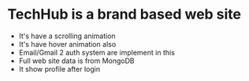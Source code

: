 # TechHub is a brand based web site

- It's have a scrolling animation
- It's have hover animation also
- Email/Gmail 2 auth system are implement in this
- Full web site data is from MongoDB
- It show profile after login
